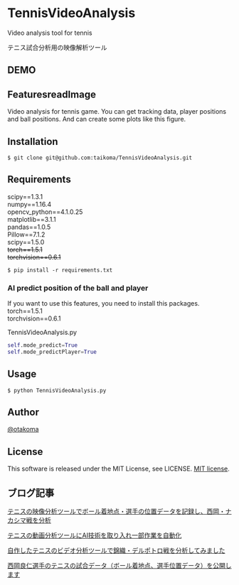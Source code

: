 # TennisVideoAnalysis
Video analysis tool for tennis

テニス試合分析用の映像解析ツール

## DEMO

## FeaturesreadImage
Video analysis for tennis game.
You can get tracking data, player positions and ball positions.
And can create some plots like this figure.

## Installation
`$ git clone git@github.com:taikoma/TennisVideoAnalysis.git`

## Requirements
scipy==1.3.1<br>
numpy==1.16.4<br>
opencv_python==4.1.0.25<br>
matplotlib==3.1.1<br>
pandas==1.0.5<br>
Pillow==7.1.2<br>
scipy==1.5.0<br>
~~torch==1.5.1<br>~~
~~torchvision==0.6.1<br>~~

`$ pip install -r requirements.txt`

### AI predict position of the ball and player
If you want to use this features, you need to install this packages.  
torch==1.5.1<br>
torchvision==0.6.1<br>

TennisVideoAnalysis.py
```python
self.mode_predict=True
self.mode_predictPlayer=True
```

## Usage
`$ python TennisVideoAnalysis.py`  

## Author
[@otakoma](https://twitter.com/otakoma)

## License
This software is released under the MIT License, see LICENSE.
 [MIT license](https://en.wikipedia.org/wiki/MIT_License).

## ブログ記事
[テニスの映像分析ツールでボール着地点・選手の位置データを記録し、西岡・ナカシマ戦を分析](http://datatennis.net/archives/5744/)

[テニスの動画分析ツールにAI技術を取り入れ一部作業を自動化](http://datatennis.net/archives/5723/)

[自作したテニスのビデオ分析ツールで錦織・デルポトロ戦を分析してみました](http://datatennis.net/archives/4377/)

[西岡良仁選手のテニスの試合データ（ボール着地点、選手位置データ）を公開します](http://datatennis.net/archives/5833/)

